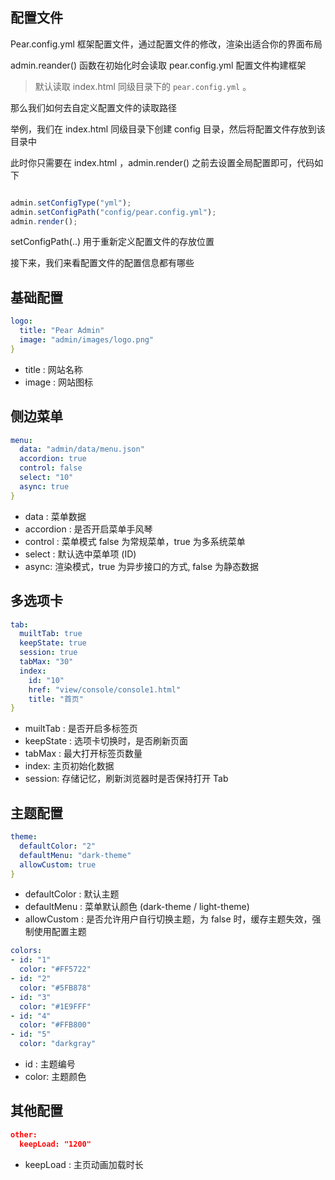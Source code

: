 ## 配置文件

Pear.config.yml 框架配置文件，通过配置文件的修改，渲染出适合你的界面布局

admin.reander() 函数在初始化时会读取 pear.config.yml 配置文件构建框架

> 默认读取 index.html 同级目录下的 `pear.config.yml` 。

那么我们如何去自定义配置文件的读取路径

举例，我们在 index.html 同级目录下创建 config 目录，然后将配置文件存放到该目录中

此时你只需要在 index.html ，admin.render() 之前去设置全局配置即可，代码如下

```javascript

admin.setConfigType("yml");
admin.setConfigPath("config/pear.config.yml");
admin.render();

```

setConfigPath(..) 用于重新定义配置文件的存放位置


接下来，我们来看配置文件的配置信息都有哪些


## 基础配置

```yaml
logo: 
  title: "Pear Admin"
  image: "admin/images/logo.png"
}
```

- title : 网站名称
- image : 网站图标


## 侧边菜单

```yaml
menu: 
  data: "admin/data/menu.json"
  accordion: true
  control: false
  select: "10"
  async: true
}
```

- data : 菜单数据
- accordion : 是否开启菜单手风琴
- control : 菜单模式 false 为常规菜单，true 为多系统菜单
- select : 默认选中菜单项 (ID)
- async: 渲染模式，true 为异步接口的方式, false 为静态数据

## 多选项卡

```yaml
tab: 
  muiltTab: true
  keepState: true
  session: true
  tabMax: "30"
  index: 
    id: "10" 
    href: "view/console/console1.html" 
    title: "首页" 
}
```

- muiltTab : 是否开启多标签页
- keepState : 选项卡切换时，是否刷新页面
- tabMax : 最大打开标签页数量
- index: 主页初始化数据
- session: 存储记忆，刷新浏览器时是否保持打开 Tab

## 主题配置

```yaml
theme: 
  defaultColor: "2"
  defaultMenu: "dark-theme"
  allowCustom: true
}
```

- defaultColor : 默认主题
- defaultMenu : 菜单默认颜色 (dark-theme / light-theme)
- allowCustom : 是否允许用户自行切换主题，为 false 时，缓存主题失效，强制使用配置主题

```yaml
colors: 
- id: "1"
  color: "#FF5722"
- id: "2"
  color: "#5FB878"
- id: "3"
  color: "#1E9FFF"
- id: "4"
  color: "#FFB800"
- id: "5"
  color: "darkgray"
```

- id : 主题编号
- color: 主题颜色

## 其他配置

```json
other: 
  keepLoad: "1200"
```
- keepLoad : 主页动画加载时长
